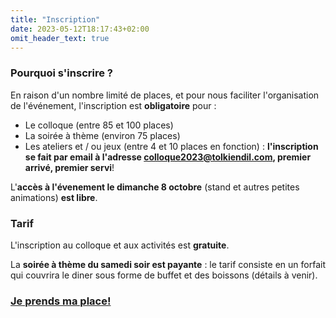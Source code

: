 ```yaml
---
title: "Inscription"
date: 2023-05-12T18:17:43+02:00
omit_header_text: true
---
```

### Pourquoi s'inscrire ? 
En raison d'un nombre limité de places, et pour nous faciliter l'organisation de l'événement, l'inscription est **obligatoire** pour :
- Le colloque (entre 85 et 100 places)
- La soirée à thème (environ 75 places)
- Les ateliers et / ou jeux (entre 4 et 10 places en fonction) : **l'inscription se fait par email à l'adresse colloque2023@tolkiendil.com, premier arrivé, premier servi**!
   
L'**accès à l'évenement le dimanche 8 octobre** (stand et autres petites animations) **est libre**.

### Tarif
L'inscription au colloque et aux activités est **gratuite**. 

La **soirée à thème du samedi soir est payante** : le tarif consiste en un forfait qui couvrira le diner sous forme de buffet et des boissons (détails à venir). 

### [Je prends ma place!](https://www.helloasso.com/associations/association-tolkiendil/evenements/journees-de-recherche-et-de-rencontre-sur-tolkien)



